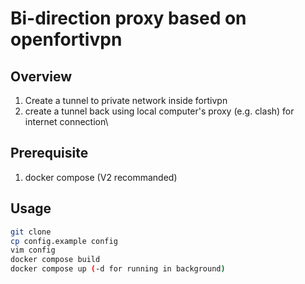 # Bi-direction proxy based on openfortivpn

## Overview
1. Create a tunnel to private network inside fortivpn
2. create a tunnel back using local computer's proxy (e.g. clash) for internet connection\

## Prerequisite

1. docker compose (V2 recommanded)

## Usage
```bash
git clone 
cp config.example config
vim config
docker compose build
docker compose up (-d for running in background)
```